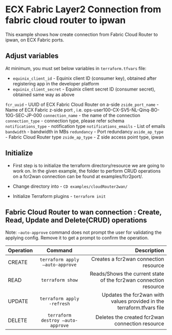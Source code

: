 # ECX Fabric Layer2 Connection from fabric cloud router to ipwan

This example shows how create connection from Fabric Cloud Router to ipwan, on ECX Fabric ports.

## Adjust variables
At minimum, you must set below variables in `terraform.tfvars` file:

* `equinix_client_id` - Equinix client ID (consumer key), obtained after
  registering app in the developer platform
* `equinix_client_secret` - Equinix client secret ID (consumer secret),
  obtained same way as above

`fcr_uuid` - UUID of ECX Fabric Cloud Router on a-side 
`zside_port_name` -  Name of ECX Fabric z-side port , i.e. ops-user100-CX-SV5-NL-Qinq-BO-10G-SEC-JP-000
`connection_name` - the name of the connection
`connection_type` - connection type, please refer schema
`notifications_type` - notification type
`notifications_emails` - List of emails
`bandwidth` - bandwidth in MBs
`redundancy` - Port redundancy
`aside_ap_type` - Fabric Cloud Router type
`zside_ap_type` - Z side access point type, ipwan

## Initialize
- First step is to initialize the terraform directory/resource we are going to work on.
  In the given example, the folder to perform CRUD operations on a fcr2wan connection can be found at examples/fcr2port/.

- Change directory into - `CD examples/cloudRouter2wan/`
- Initialize Terraform plugins - `terraform init`

## Fabric Cloud Router to wan connection : Create, Read, Update and Delete(CRUD) operations
Note: `–auto-approve` command does not prompt the user for validating the applying config. Remove it to get a prompt to confirm the operation.

| Operation |              Command              |                                                           Description |
|:----------|:---------------------------------:|----------------------------------------------------------------------:|
| CREATE    |  `terraform apply –auto-approve`  |                                 Creates a fcr2wan connection resource |
| READ      |         `terraform show`          |      Reads/Shows the current state of the fcr2wan connection resource |
| UPDATE    |    `terraform apply -refresh`     | Updates the fcr2wan with values provided in the terraform.tfvars file |
| DELETE    | `terraform destroy –auto-approve` |                       Deletes the created fcr2wan connection resource |